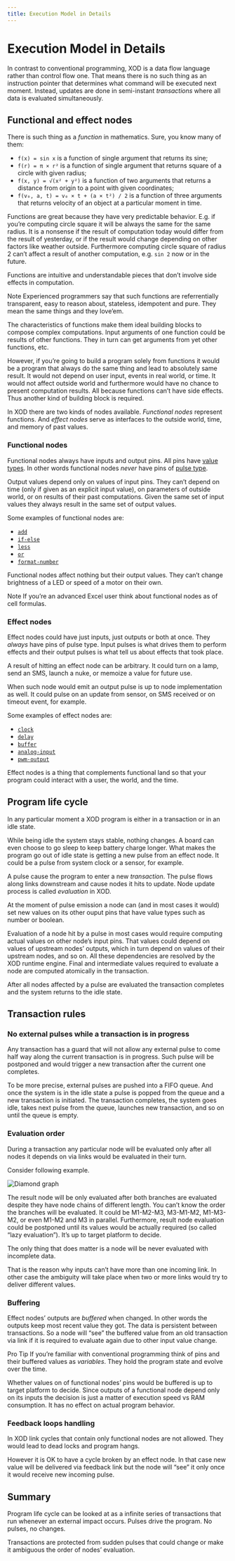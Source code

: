 ```yaml
---
title: Execution Model in Details
---
```


Execution Model in Details
===========================

In contrast to conventional programming, XOD is a data flow language rather
than control flow one. That means there is no such thing as an instruction
pointer that determines what command will be executed next moment. Instead,
updates are done in semi-instant *transactions* where all data is evaluated
simultaneously.

Functional and effect nodes
---------------------------

There is such thing as a *function* in mathematics. Sure, you know many of them:

- `f(x) = sin x` is a function of single argument that returns its sine;
- `f(r) = π × r²` is a function of single argument that returns square of a
  circle with given radius;
- `f(x, y) = √(x² + y²)` is a function of two arguments that returns a distance
  from origin to a point with given coordinates;
- `f(v₀, a, t) = v₀ × t + (a × t²) / 2` is a function of
  three arguments that returns velocity of an object at a particular moment in
  time.

Functions are great because they have very predictable behavior. E.g. if you’re
computing circle square it will be always the same for the same radius. It is a
nonsense if the result of computation today would differ from the result of
yesterday, or if the result would change depending on other factors like
weather outside. Furthermore computing circle square of radius 2 can’t affect
a result of another computation, e.g. `sin 2` now or in the future.

Functions are intuitive and understandable pieces that don’t involve side
effects in computation.

<div class="ui segment">
<p><span class="ui ribbon label">Note</span>
Experienced programmers say that such functions are referrentially transparent,
easy to reason about, stateless, idempotent and pure. They mean the same things
and they love’em.
</div>

The characteristics of functions make them ideal building blocks to compose
complex computations. Input arguments of one function could be results of
other functions. They in turn can get arguments from yet other functions, etc.

However, if you’re going to build a program solely from functions it would be a
program that always do the same thing and lead to absolutely same result.  It
would not depend on user input, events in real world, or time. It would not
affect outside world and furthermore would have no chance to present
computation results. All because functions can’t have side effects. Thus
another kind of building block is required.

In XOD there are two kinds of nodes available. *Functional nodes* represent
functions. And *effect nodes* serve as interfaces to the outside world, time,
and memory of past values.

### Functional nodes

Functional nodes always have inputs and output pins. All pins have [value
types](../data-types/#value). In other words functional nodes *never* have pins
of [pulse type](../data-types/#pulse).

Output values depend only on values of input pins. They can’t depend on time
(only if given as an explicit input value), on parameters of outside world, or
on results of their past computations. Given the same set of input values they
always result in the same set of output values.

Some examples of functional nodes are:

* [`add`](/libs/xod/core/add/)
* [`if-else`](/libs/xod/core/if-else/)
* [`less`](/libs/xod/core/less/)
* [`or`](/libs/xod/core/or/)
* [`format-number`](/libs/xod/core/format-number/)

Functional nodes affect nothing but their output values. They can’t change
brightness of a LED or speed of a motor on their own.

<div class="ui segment">
<p><span class="ui ribbon label">Note</span>
If you’re an advanced Excel user think about functional nodes as of cell
formulas.
</div>

### Effect nodes

Effect nodes could have just inputs, just outputs or both at once. They
*always* have pins of pulse type. Input pulses is what drives them to perform
effects and their output pulses is what tell us about effects that took place.

A result of hitting an effect node can be arbitrary. It could turn on a lamp,
send an SMS, launch a nuke, or memoize a value for future use.

When such node would emit an output pulse is up to node implementation as well.
It could pulse on an update from sensor, on SMS received or on timeout event,
for example.

Some examples of effect nodes are:

* [`clock`](/libs/xod/core/clock/)
* [`delay`](/libs/xod/core/delay/)
* [`buffer`](/libs/xod/core/buffer/)
* [`analog-input`](/libs/xod/core/analog-input/)
* [`pwm-output`](/libs/xod/core/pwm-output/)

Effect nodes is a thing that complements functional land so that your program
could interact with a user, the world, and the time.

Program life cycle
------------------

In any particular moment a XOD program is either in a transaction or in an idle
state.

While being idle the system stays stable, nothing changes. A board can even
choose to go sleep to keep battery charge longer. What makes the program go out
of idle state is getting a new pulse from an effect node.  It could be a pulse
from system clock or a sensor, for example.

A pulse cause the program to enter a new *transaction*. The pulse flows along
links downstream and cause nodes it hits to update. Node update process is
called *evaluation* in XOD.

At the moment of pulse emission a node can (and in most cases it would) set new
values on its other ouput pins that have value types such as number or boolean.

Evaluation of a node hit by a pulse in most cases would require computing
actual values on other node’s input pins. That values could depend on values of
upstream nodes’ outputs, which in turn depend on values of their upstream
nodes, and so on. All these dependencies are resolved by the XOD runtime
engine. Final and intermediate values required to evaluate a node are computed
atomically in the transaction.

After all nodes affected by a pulse are evaluated the transaction completes and
the system returns to the idle state.

Transaction rules
-----------------

### No external pulses while a transaction is in progress

Any transaction has a guard that will not allow any external pulse to come half
way along the current transaction is in progress. Such pulse will be postponed
and would trigger a new transaction after the current one completes.

To be more precise, external pulses are pushed into a FIFO queue. And once the
system is in the idle state a pulse is popped from the queue and a new
transaction is initiated. The transaction completes, the system goes idle,
takes next pulse from the queue, launches new transaction, and so on until the
queue is empty.

### Evaluation order

During a transaction any particular node will be evaluated only after all nodes
it depends on via links would be evaluated in their turn.

Consider following example.

![Diamond graph](./abc.patch.png)

The result node will be only evaluated after both branches are evaluated despite
they have node chains of different length. You can’t know the order the branches
will be evaluated. It could be M1-M2-M3, M3-M1-M2, M1-M3-M2, or even M1-M2 and
M3 in parallel. Furthermore, result node evaluation could be postponed until
its values would be actually required (so called “lazy evaluation”). It’s up to
target platform to decide.

The only thing that does matter is a node will be never evaluated with incomplete
data.

That is the reason why inputs can’t have more than one incoming link. In other
case the ambiguity will take place when two or more links would try to deliver
different values.

### Buffering

Effect nodes’ outputs are *buffered* when changed. In other words the outputs
keep most recent value they got. The data is persistent between transactions. So
a node will “see” the buffered value from an old transaction via link if it is
required to evaluate again due to other input value change.

<div class="ui segment">
<span class="ui ribbon label">Pro Tip</span>
If you’re familiar with conventional programming think of pins and their
buffered values as <em>variables</em>. They hold the program state and evolve over the
time.
</div>

Whether values on of functional nodes’ pins would be buffered is up to target
platform to decide. Since outputs of a functional node depend only on its
inputs the decision is just a matter of execution speed vs RAM consumption. It
has no effect on actual program behavior.

### Feedback loops handling

In XOD link cycles that contain only functional nodes are not allowed. They
would lead to dead locks and program hangs.

However it is OK to have a cycle broken by an effect node. In that case
new value will be delivered via feedback link but the node will “see” it
only once it would receive new incoming pulse.

Summary
-------

Program life cycle can be looked at as a infinite series of transactions that
run whenever an external impact occurs. Pulses drive the program. No pulses, no
changes.

Transactions are protected from sudden pulses that could change or make it
ambiguous the order of nodes’ evaluation.
